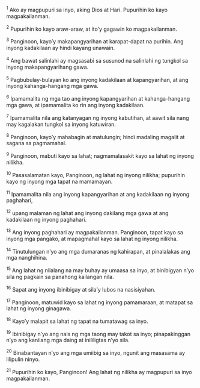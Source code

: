 <sup>1</sup>
Ako ay magpupuri sa inyo, aking Dios at Hari. Pupurihin ko kayo magpakailanman. 

<sup>2</sup>
Pupurihin ko kayo araw-araw, at itoʼy gagawin ko magpakailanman. 

<sup>3</sup>
Panginoon, kayoʼy makapangyarihan at karapat-dapat na purihin. Ang inyong kadakilaan ay hindi kayang unawain. 

<sup>4</sup>
Ang bawat salinlahi ay magsasabi sa susunod na salinlahi ng tungkol sa inyong makapangyarihang gawa. 

<sup>5</sup>
Pagbubulay-bulayan ko ang inyong kadakilaan at kapangyarihan, at ang inyong kahanga-hangang mga gawa. 

<sup>6</sup>
Ipamamalita ng mga tao ang inyong kapangyarihan at kahanga-hangang mga gawa, at ipamamalita ko rin ang inyong kadakilaan. 

<sup>7</sup>
Ipamamalita nila ang katanyagan ng inyong kabutihan, at aawit sila nang may kagalakan tungkol sa inyong katuwiran. 

<sup>8</sup>
Panginoon, kayoʼy mahabagin at matulungin; hindi madaling magalit at sagana sa pagmamahal. 

<sup>9</sup>
Panginoon, mabuti kayo sa lahat; nagmamalasakit kayo sa lahat ng inyong nilikha. 

<sup>10</sup>
Pasasalamatan kayo, Panginoon, ng lahat ng inyong nilikha; pupurihin kayo ng inyong mga tapat na mamamayan. 

<sup>11</sup>
Ipamamalita nila ang inyong kapangyarihan at ang kadakilaan ng inyong paghahari, 

<sup>12</sup>
upang malaman ng lahat ang inyong dakilang mga gawa at ang kadakilaan ng inyong paghahari. 

<sup>13</sup>
Ang inyong paghahari ay magpakailanman. Panginoon, tapat kayo sa inyong mga pangako, at mapagmahal kayo sa lahat ng inyong nilikha. 

<sup>14</sup>
Tinutulungan nʼyo ang mga dumaranas ng kahirapan, at pinalalakas ang mga nanghihina. 

<sup>15</sup>
Ang lahat ng nilalang na may buhay ay umaasa sa inyo, at binibigyan nʼyo sila ng pagkain sa panahong kailangan nila. 

<sup>16</sup>
Sapat ang inyong ibinibigay at silaʼy lubos na nasisiyahan. 

<sup>17</sup>
Panginoon, matuwid kayo sa lahat ng inyong pamamaraan, at matapat sa lahat ng inyong ginagawa. 

<sup>18</sup>
Kayoʼy malapit sa lahat ng tapat na tumatawag sa inyo. 

<sup>19</sup>
Ibinibigay nʼyo ang nais ng mga taong may takot sa inyo; pinapakinggan nʼyo ang kanilang mga daing at inililigtas nʼyo sila. 

<sup>20</sup>
Binabantayan nʼyo ang mga umiibig sa inyo, ngunit ang masasama ay lilipulin ninyo. 

<sup>21</sup>
Pupurihin ko kayo, Panginoon! Ang lahat ng nilikha ay magpupuri sa inyo magpakailanman.